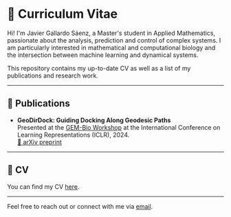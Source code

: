# 📄 Curriculum Vitae

Hi! I'm Javier Gallardo Sáenz, a Master's student in Applied Mathematics, passionate about the analysis, prediction and control of complex systems. I am particularly interested in mathematical and computational biology and the intersection between machine learning and dynamical systems.

This repository contains my up-to-date CV as well as a list of my publications and research work.

---

## 📝 Publications

- **GeoDirDock: Guiding Docking Along Geodesic Paths**  
  Presented at the [GEM-Bio Workshop](https://gem-bio.github.io/) at the International Conference on Learning Representations (ICLR), 2024.  
  [📄 arXiv preprint](https://arxiv.org/abs/2404.06481)

---

## 📎 CV

You can find my CV [here](./YourName_CV.pdf).

---

Feel free to reach out or connect with me via [email](jgallardosaenz@gmail.com).
